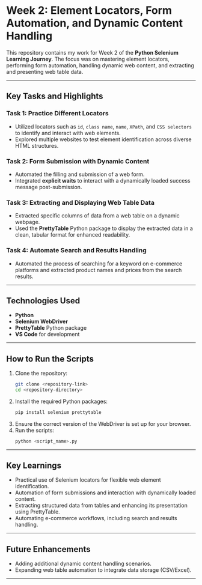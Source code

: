 # Week 2: Element Locators, Form Automation, and Dynamic Content Handling  

This repository contains my work for Week 2 of the **Python Selenium Learning Journey**. The focus was on mastering element locators, performing form automation, handling dynamic web content, and extracting and presenting web table data.  

---

## **Key Tasks and Highlights**  

### **Task 1: Practice Different Locators**  
- Utilized locators such as `id`, `class name`, `name`, `XPath`, and `CSS selectors` to identify and interact with web elements.  
- Explored multiple websites to test element identification across diverse HTML structures.  

### **Task 2: Form Submission with Dynamic Content**  
- Automated the filling and submission of a web form.  
- Integrated **explicit waits** to interact with a dynamically loaded success message post-submission.  

### **Task 3: Extracting and Displaying Web Table Data**  
- Extracted specific columns of data from a web table on a dynamic webpage.  
- Used the **PrettyTable** Python package to display the extracted data in a clean, tabular format for enhanced readability.  

### **Task 4: Automate Search and Results Handling**  
- Automated the process of searching for a keyword on e-commerce platforms and extracted product names and prices from the search results.  

---

## **Technologies Used**  
- **Python**  
- **Selenium WebDriver**  
- **PrettyTable** Python package  
- **VS Code** for development  

---

## **How to Run the Scripts**  
1. Clone the repository:  
   ```bash
   git clone <repository-link>
   cd <repository-directory>
   ```  
2. Install the required Python packages:  
   ```bash
   pip install selenium prettytable
   ```  
3. Ensure the correct version of the WebDriver is set up for your browser.  
4. Run the scripts:  
   ```bash
   python <script_name>.py
   ```  

---

## **Key Learnings**  
- Practical use of Selenium locators for flexible web element identification.  
- Automation of form submissions and interaction with dynamically loaded content.  
- Extracting structured data from tables and enhancing its presentation using PrettyTable.  
- Automating e-commerce workflows, including search and results handling.  

---

## **Future Enhancements**  
- Adding additional dynamic content handling scenarios.  
- Expanding web table automation to integrate data storage (CSV/Excel).  

---
